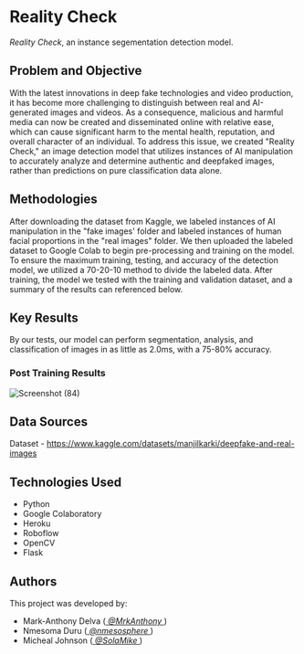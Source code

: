 # Reality Check
 _Reality Check_, an instance segementation detection model.


## Problem and Objective
With the latest innovations in deep fake technologies and video production, it has become more challenging to distinguish between real and AI-generated images and videos. As a consequence, malicious and harmful media can now be created and disseminated online with relative ease, which can cause significant harm to the mental health, reputation, and overall character of an individual. To address this issue, we created "Reality Check," an image detection model that utilizes instances of AI manipulation to accurately analyze and determine authentic and deepfaked images, rather than predictions on pure classification data alone.


## Methodologies
After downloading the dataset from Kaggle, we labeled instances of AI manipulation in the "fake images' folder and labeled instances of human facial proportions in the "real images" folder. We then uploaded the labeled dataset to Google Colab to begin pre-processing and training on the model. To ensure the maximum training, testing, and accuracy of the detection model, we utilized a 70-20-10 method to divide the labeled data. After training, the model we tested with the training and validation dataset, and a summary of the results can referenced below.

## Key Results
By our tests, our model can perform segmentation, analysis, and classification of images in as little as 2.0ms, with a 75-80% accuracy.

### Post Training Results
![Screenshot (84)](https://github.com/nmesosphere/Reality-Check/assets/65504077/887a4a1a-e5fe-450e-b3e8-020dd292996e)

## Data Sources
Dataset - https://www.kaggle.com/datasets/manjilkarki/deepfake-and-real-images

## Technologies Used
- Python
- Google Colaboratory
- Heroku
- Roboflow
- OpenCV
- Flask

## Authors
This project was developed by: 
- Mark-Anthony Delva ([ _@MrkAnthony_ ](https://github.com/MrkAnthony))
- Nmesoma Duru ([ _@nmesosphere_ ](https://github.com/nmesosphere))
- Micheal Johnson ([ _@SolaMike_ ](https://github.com/SolaMike))


